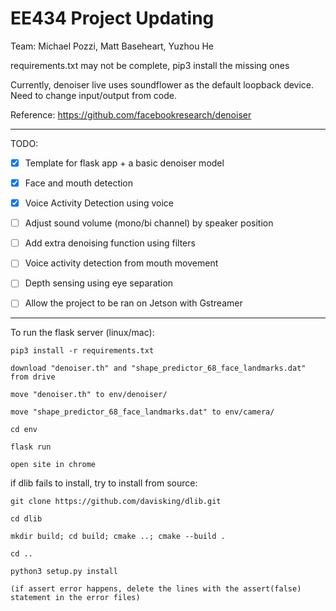 # EE434 Project Updating 

Team: Michael Pozzi, Matt Baseheart, Yuzhou He

requirements.txt may not be complete, pip3 install the missing ones

Currently, denoiser live uses soundflower as the default loopback device. Need to change input/output from code.

Reference: https://github.com/facebookresearch/denoiser


****

TODO: 

- [X] Template for flask app + a basic denoiser model

- [x] Face and mouth detection

- [x] Voice Activity Detection using voice

- [ ] Adjust sound volume (mono/bi channel) by speaker position

- [ ] Add extra denoising function using filters

- [ ] Voice activity detection from mouth movement

- [ ] Depth sensing using eye separation

- [ ] Allow the project to be ran on Jetson with Gstreamer

****

To run the flask server (linux/mac):

    pip3 install -r requirements.txt

    download "denoiser.th" and "shape_predictor_68_face_landmarks.dat" from drive

    move "denoiser.th" to env/denoiser/

    move "shape_predictor_68_face_landmarks.dat" to env/camera/

    cd env

    flask run

    open site in chrome


if dlib fails to install, try to install from source:

    git clone https://github.com/davisking/dlib.git

    cd dlib

    mkdir build; cd build; cmake ..; cmake --build .

    cd ..

    python3 setup.py install

    (if assert error happens, delete the lines with the assert(false) statement in the error files)




